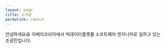 ```yaml
---
layout: page
title: 소개글
permalink: /about
---
```

안녕하세요😃
이베이코리아에서 빅데이터플랫폼 소프트웨어 엔지니어로 일하고 있는 조광진입니다.
